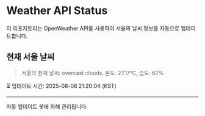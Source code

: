 
# Weather API Status

이 리포지토리는 OpenWeather API를 사용하여 서울의 날씨 정보를 자동으로 업데이트합니다.

## 현재 서울 날씨
> 서울의 현재 날씨: overcast clouds, 온도: 27.17°C, 습도: 67%

⏳ 업데이트 시간: 2025-08-08 21:20:04 (KST)

---
자동 업데이트 봇에 의해 관리됩니다.
